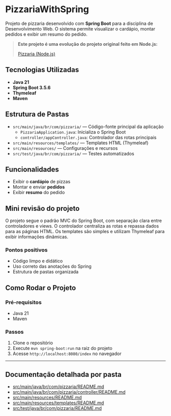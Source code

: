 
# PizzariaWithSpring

Projeto de pizzaria desenvolvido com **Spring Boot** para a disciplina de Desenvolvimento Web. O sistema permite visualizar o cardápio, montar pedidos e exibir um resumo do pedido.

> **Este projeto é uma evolução do projeto original feito em Node.js:**
> 
> [Pizzaria (Node.js)](https://github.com/MSCiriaco81/Pizzaria)

## Tecnologias Utilizadas
- **Java 21**
- **Spring Boot 3.5.6**
- **Thymeleaf**
- **Maven**

## Estrutura de Pastas

- `src/main/java/br/com/pizzaria/` — Código-fonte principal da aplicação
	- `PizzariaApplication.java`: Inicializa o Spring Boot
	- `controller/appController.java`: Controlador das rotas principais
- `src/main/resources/templates/` — Templates HTML (Thymeleaf)
- `src/main/resources/` — Configurações e recursos
- `src/test/java/br/com/pizzaria/` — Testes automatizados

## Funcionalidades
- Exibir o **cardápio** de pizzas
- Montar e enviar **pedidos**
- Exibir **resumo** do pedido

## Mini revisão do projeto

O projeto segue o padrão MVC do Spring Boot, com separação clara entre controladores e views. O controlador centraliza as rotas e repassa dados para as páginas HTML. Os templates são simples e utilizam Thymeleaf para exibir informações dinâmicas.

### Pontos positivos
- Código limpo e didático
- Uso correto das anotações do Spring
- Estrutura de pastas organizada

## Como Rodar o Projeto

### Pré-requisitos
- Java 21
- Maven

### Passos
1. Clone o repositório
2. Execute `mvn spring-boot:run` na raiz do projeto
3. Acesse `http://localhost:8080/index` no navegador

---

## Documentação detalhada por pasta

- [src/main/java/br/com/pizzaria/README.md](src/main/java/br/com/pizzaria/README.md)
- [src/main/java/br/com/pizzaria/controller/README.md](src/main/java/br/com/pizzaria/controller/README.md)
- [src/main/resources/README.md](src/main/resources/README.md)
- [src/main/resources/templates/README.md](src/main/resources/templates/README.md)
- [src/test/java/br/com/pizzaria/README.md](src/test/java/br/com/pizzaria/README.md)

